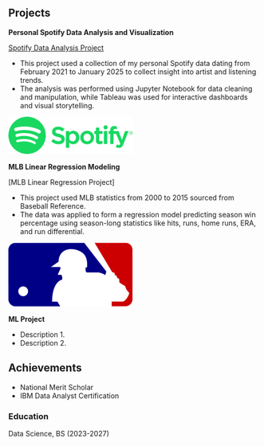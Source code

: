 ## Projects 
**Personal Spotify Data Analysis and Visualization** 

[Spotify Data Analysis Project](https://github.com/IanJBarriger/SpotifyDataAnalysis)

- This project used a collection of my personal Spotify data dating from February 2021 to January 2025 to collect insight into artist and listening trends.
- The analysis was performed using Jupyter Notebook for data cleaning and manipulation, while Tableau was used for interactive dashboards and visual storytelling.

![Spotify Image](assets/Spotify.png)

**MLB Linear Regression Modeling** 

[MLB Linear Regression Project]

- This project used MLB statistics from 2000 to 2015 sourced from Baseball Reference.
- The data was applied to form a regression model predicting season win percentage using season-long statistics like hits, runs, home runs, ERA, and run differential.

![MLB Regression Model Image](assets/favicon(1).png)

**ML Project** 
- Description 1. 
- Description 2.

## Achievements 
- National Merit Scholar
- IBM Data Analyst Certification 

### Education 
Data Science, BS (2023-2027)
